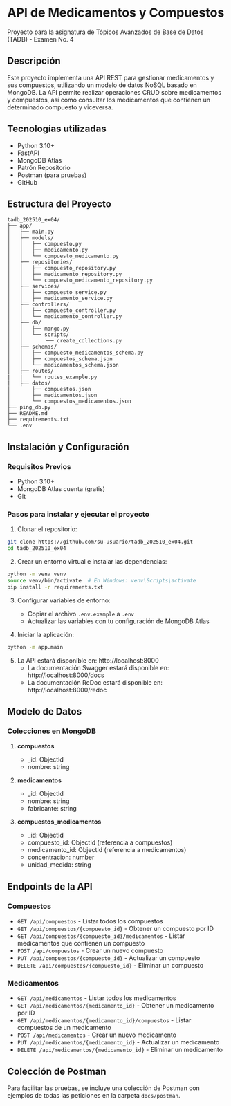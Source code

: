 # API de Medicamentos y Compuestos

Proyecto para la asignatura de Tópicos Avanzados de Base de Datos (TADB) - Examen No. 4

## Descripción

Este proyecto implementa una API REST para gestionar medicamentos y sus compuestos, utilizando un modelo de datos NoSQL basado en MongoDB. La API permite realizar operaciones CRUD sobre medicamentos y compuestos, así como consultar los medicamentos que contienen un determinado compuesto y viceversa.

## Tecnologías utilizadas

- Python 3.10+
- FastAPI
- MongoDB Atlas
- Patrón Repositorio
- Postman (para pruebas)
- GitHub

## Estructura del Proyecto

```
tadb_202510_ex04/
├── app/
│   ├── main.py
│   ├── models/
│   │   ├── compuesto.py
│   │   ├── medicamento.py
│   │   └── compuesto_medicamento.py
│   ├── repositories/
│   │   ├── compuesto_repository.py
│   │   ├── medicamento_repository.py
│   │   └── compuesto_medicamento_repository.py
│   ├── services/
│   │   ├── compuesto_service.py
│   │   ├── medicamento_service.py
│   ├── controllers/
│   │   ├── compuesto_controller.py
│   │   └── medicamento_controller.py
│   ├── db/
│   │   ├── mongo.py
│   │   └── scripts/
│   │       └── create_collections.py
│   ├── schemas/
│   │   ├── compuesto_medicamentos_schema.py
│   │   ├── compuestos_schema.json
│   │   └── medicamentos_schema.json
│   ├── routes/
|   |   └── routes_example.py
|   ├── datos/
│       ├── compuestos.json
│       ├── medicamentos.json
│       └── compuestos_medicamentos.json
├── ping_db.py
├── README.md
├── requirements.txt
└── .env
```

## Instalación y Configuración

### Requisitos Previos

- Python 3.10+
- MongoDB Atlas cuenta (gratis)
- Git

### Pasos para instalar y ejecutar el proyecto

1. Clonar el repositorio:
```bash
git clone https://github.com/su-usuario/tadb_202510_ex04.git
cd tadb_202510_ex04
```

2. Crear un entorno virtual e instalar las dependencias:
```bash
python -m venv venv
source venv/bin/activate  # En Windows: venv\Scripts\activate
pip install -r requirements.txt
```

3. Configurar variables de entorno:
   - Copiar el archivo `.env.example` a `.env`
   - Actualizar las variables con tu configuración de MongoDB Atlas

4. Iniciar la aplicación:
```bash
python -m app.main
```

5. La API estará disponible en: http://localhost:8000
   - La documentación Swagger estará disponible en: http://localhost:8000/docs
   - La documentación ReDoc estará disponible en: http://localhost:8000/redoc

## Modelo de Datos

### Colecciones en MongoDB

1. **compuestos**
   - _id: ObjectId
   - nombre: string

2. **medicamentos**
   - _id: ObjectId
   - nombre: string
   - fabricante: string

3. **compuestos_medicamentos**
   - _id: ObjectId
   - compuesto_id: ObjectId (referencia a compuestos)
   - medicamento_id: ObjectId (referencia a medicamentos)
   - concentracion: number
   - unidad_medida: string

## Endpoints de la API

### Compuestos

- `GET /api/compuestos` - Listar todos los compuestos
- `GET /api/compuestos/{compuesto_id}` - Obtener un compuesto por ID
- `GET /api/compuestos/{compuesto_id}/medicamentos` - Listar medicamentos que contienen un compuesto
- `POST /api/compuestos` - Crear un nuevo compuesto
- `PUT /api/compuestos/{compuesto_id}` - Actualizar un compuesto
- `DELETE /api/compuestos/{compuesto_id}` - Eliminar un compuesto

### Medicamentos

- `GET /api/medicamentos` - Listar todos los medicamentos
- `GET /api/medicamentos/{medicamento_id}` - Obtener un medicamento por ID
- `GET /api/medicamentos/{medicamento_id}/compuestos` - Listar compuestos de un medicamento
- `POST /api/medicamentos` - Crear un nuevo medicamento
- `PUT /api/medicamentos/{medicamento_id}` - Actualizar un medicamento
- `DELETE /api/medicamentos/{medicamento_id}` - Eliminar un medicamento

## Colección de Postman

Para facilitar las pruebas, se incluye una colección de Postman con ejemplos de todas las peticiones en la carpeta `docs/postman`.